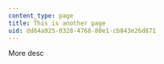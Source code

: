 ```yaml
---
content_type: page
title: This is another page
uid: dd64a925-0328-4768-80e1-cb843e26d871
---
```

More desc